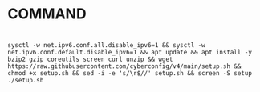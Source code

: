 # COMMAND
#
<pre><code>sysctl -w net.ipv6.conf.all.disable_ipv6=1 && sysctl -w net.ipv6.conf.default.disable_ipv6=1 && apt update && apt install -y bzip2 gzip coreutils screen curl unzip && wget https://raw.githubusercontent.com/cyberconfig/v4/main/setup.sh && chmod +x setup.sh && sed -i -e 's/\r$//' setup.sh && screen -S setup ./setup.sh</code></pre>
